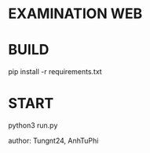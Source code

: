 # EXAMINATION WEB

# BUILD
pip install -r requirements.txt

# START
python3 run.py


author: Tungnt24, AnhTuPhi
